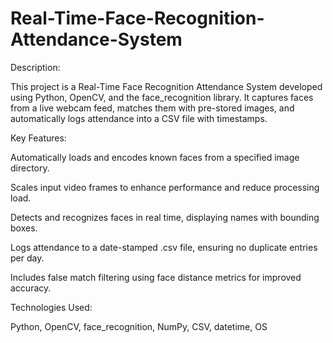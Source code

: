 # Real-Time-Face-Recognition-Attendance-System

Description:

This project is a Real-Time Face Recognition Attendance System developed using Python, OpenCV, and the face_recognition library. It captures faces from a live webcam feed, matches them with pre-stored images, and automatically logs attendance into a CSV file with timestamps.

Key Features:

Automatically loads and encodes known faces from a specified image directory.

Scales input video frames to enhance performance and reduce processing load.

Detects and recognizes faces in real time, displaying names with bounding boxes.

Logs attendance to a date-stamped .csv file, ensuring no duplicate entries per day.

Includes false match filtering using face distance metrics for improved accuracy.

Technologies Used:

Python, OpenCV, face_recognition, NumPy, CSV, datetime, OS

